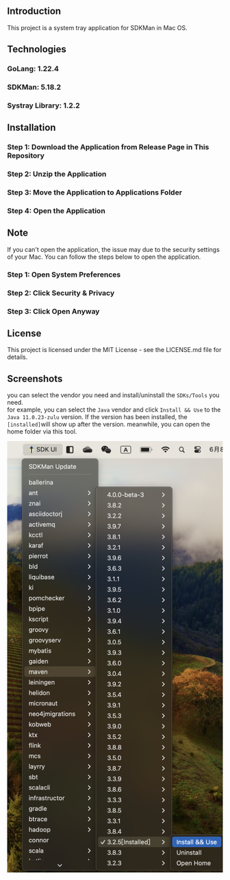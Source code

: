 ## Introduction  
This project is a system tray application for SDKMan in Mac OS. 

## Technologies
### GoLang: 1.22.4  
### SDKMan: 5.18.2
### Systray Library: 1.2.2

## Installation

### Step 1: Download the Application from Release Page in This Repository
### Step 2: Unzip the Application
### Step 3: Move the Application to Applications Folder
### Step 4: Open the Application


## Note
If you can't open the application, the issue may due to the security settings of your Mac. You can follow the steps below to open the application.
### Step 1: Open System Preferences
### Step 2: Click Security & Privacy
### Step 3: Click Open Anyway

## License
This project is licensed under the MIT License - see the LICENSE.md file for details.

## Screenshots
you can select the vendor you need and install/uninstall the `SDKs/Tools` you need.   
for example, you can select the `Java` vendor and click `Install && Use` to the `Java 11.0.23-zulu` version.
If the version has been installed, the `[installed]`will show up after the version. meanwhile, you can open the home folder via this tool.

![image1](./img/function-demo.jpg)



